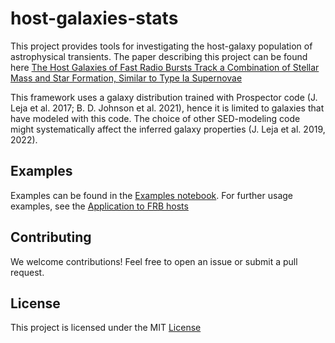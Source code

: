 # host-galaxies-stats

This project provides tools for investigating the host-galaxy population of astrophysical transients.
The paper describing this project can be found here [The Host Galaxies of Fast Radio Bursts Track a Combination of Stellar Mass and Star Formation, Similar to Type Ia Supernovae](https://arxiv.org/abs/2504.08038)

This framework uses a galaxy distribution trained with Prospector code (J. Leja et al. 2017; B. D. Johnson et al. 2021), hence it is limited to galaxies that have modeled with this code. The choice of other SED-modeling code might systematically affect the inferred galaxy properties (J. Leja et al. 2019, 2022).
 

## Examples

Examples can be found in the [Examples notebook](examples.ipynb). 
For further usage examples, see the [Application to FRB hosts](frb_hosts_stats.ipynb)

## Contributing
We welcome contributions! Feel free to open an issue or submit a pull request.

## License
This project is licensed under the MIT [License](LICENSE)
